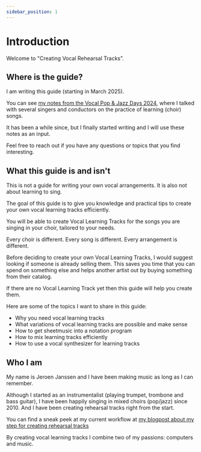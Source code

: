 ```yaml
---
sidebar_position: 1
---
```


# Introduction

Welcome to "Creating Vocal Rehearsal Tracks".

## Where is the guide?

I am writing this guide (starting in March 2025).

You can see [my notes from the Vocal Pop & Jazz Days 2024](https://github.com/japj/VPJD2024), where I talked with several singers and conductors on the practice of learning (choir) songs.

It has been a while since, but I finally started writing and I will use these notes as an input.

Feel free to reach out if you have any questions or topics that you find interesting.

## What this guide is and isn't

This is not a guide for writing your own vocal arrangements. It is also not about learning to sing.

The goal of this guide is to give you knowledge and practical tips to create your own vocal learning tracks efficiently.

You will be able to create Vocal Learning Tracks for the songs you are singing in your choir, tailored to your needs. 

Every choir is different. Every song is different. Every arrangement is different.

Before deciding to create your own Vocal Learning Tracks, I would suggest looking if someone is already selling them. This saves you time that you can spend on something else and helps another artist out by buying something from their catalog.

If there are no Vocal Learning Track yet then this guide will help you create them.

Here are some of the topics I want to share in this guide:

- Why you need vocal learning tracks
- What variations of vocal learning tracks are possible and make sense
- How to get sheetmusic into a notation program
- How to mix learning tracks efficiently
- How to use a vocal synthesizer for learning tracks

## Who I am

My name is Jeroen Janssen and I have been making music as long as I can remember.

Although I started as an instrumentalist (playing trumpet, trombone and bass guitar), I have been happily singing in mixed choirs (pop/jazz) since 2010. And I have been creating rehearsal tracks right from the start.

You can find a sneak peek at my current workflow at [my blogpost about my step for creating rehearsal tracks](../2025/02/23/my-steps-for-creating-choir-rehearsal-tracks/)

By creating vocal learning tracks I combine two of my passions: computers and music.
